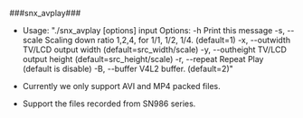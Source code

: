 ###snx_avplay###

* Usage:
	"./snx_avplay [options] input
	Options:
	-h Print this message
	-s, --scale             Scaling down ratio 1,2,4, for 1/1, 1/2, 1/4. (default=1)
	-x, --outwidth          TV/LCD output width (default=src_width/scale)
	-y, --outheight         TV/LCD output height (default=src_height/scale)
	-r, --repeat            Repeat Play (default is disable)
	-B, --buffer            V4L2 buffer. (default=2)"

* Currently we only support AVI and MP4 packed files. 
* Support the files recorded from SN986 series.


